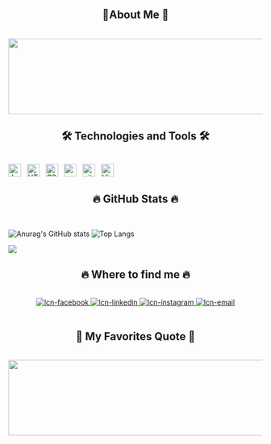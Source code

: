 <!-- <a href="#" target="_blank">
  <img src="./svg/lycamnguyen.svg" width="1200" alt="" />
</a> -->

<h2 align="center">💫About Me 💫</h2>
<br>
<a href="#" target="_blank">
  <img src="./svg/lcn-aboutme.svg" width="846" height="150" alt="" />
</a>

<h2 align="center">🛠 Technologies and Tools 🛠</h2>
<br>
<!-- https://simpleicons.org/ -->
<span><img src="https://img.shields.io/badge/JavaScript-282C34?logo=javascript&logoColor=F7DF1E" alt="JavaScript logo" title="JavaScript" height="25" /></span>
&nbsp;
<span><img src="https://img.shields.io/badge/HTML5-282C34?logo=html5&logoColor=E34F26" alt="HTML5 logo" title="HTML5" height="25" /></span>
&nbsp;
<span><img src="https://img.shields.io/badge/CSS3-282C34?logo=css3&logoColor=1572B6" alt="CSS3 logo" title="CSS3" height="25" /></span>
&nbsp;
<span><img src="https://img.shields.io/badge/Mysql-282C34?logo=mysql&logoColor=4479A1" alt="mysql logo" title="mysql" height="25" /></span>
&nbsp;
<span><img src="https://img.shields.io/badge/git-282C34?logo=git&logoColor=F05032" alt="git logo" title="git" height="25" /></span>
&nbsp;
<span><img src="https://img.shields.io/badge/VS%20Code-282C34?logo=visual-studio-code&logoColor=007ACC" alt="Visual Studio Code logo" title="Visual Studio Code" height="25" /></span>
&nbsp;

<br>
<h2 align="center">🔥 GitHub Stats 🔥</h2>
<!-- https://github.com/anuraghazra/github-readme-stats -->
<br>

![Anurag's GitHub stats](https://github-readme-stats.vercel.app/api?username=lycamnguyen&theme=tokyonight&hide=contribs,prs,stars)
![Top Langs](https://github-readme-stats.vercel.app/api/top-langs/?username=lycamnguyen&layout=compact&theme=cobalt)

<a href="https://github.com/lycamnguyen/UID">
  <!-- Change the `github-readme-stats.anuraghazra1.vercel.app` to `github-readme-stats.vercel.app`  -->
  <img align="center" src="https://github-readme-stats.anuraghazra1.vercel.app/api/pin/?username=lycamnguyen&repo=UID&theme=gruvbox" />
</a>

<br>
<h2 align="center">🔥 Where to find me 🔥</h2>
<br>
<!-- https://icons8.com -->
<div align="center">
  <a href="https://www.facebook.com/Lycamnguyen2627/" target="blank">
    <img src="https://img.icons8.com/bubbles/100/000000/facebook-new.png" alt="lcn-facebook" />
  </a>
  <a href="https://www.linkedin.com/in/lycamnguyen/" target="blank">
    <img src="https://img.icons8.com/bubbles/100/000000/linkedin.png" alt="lcn-linkedin" />
  </a>
  <a href="https://www.instagram.com/lyy.cn/" target="blank">
    <img src="https://img.icons8.com/bubbles/100/000000/instagram.png" alt="lcn-instagram" />
  </a>
  <a href="mailto:21522315@gm.uit.edu.vn" target="top">
    <img src="https://img.icons8.com/bubbles/100/000000/apple-mail.png" alt="lcn-email" />
  </a>
</div>

<br>
<h2 align="center">📑 My Favorites Quote 📑</h2>
<br>
<a href="#" target="_blank">
  <img src="./svg/lcn-quotes.svg" width="846" height="150" alt="" />
</a>
